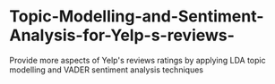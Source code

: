 # Topic-Modelling-and-Sentiment-Analysis-for-Yelp-s-reviews-
Provide more aspects of Yelp's reviews ratings by applying LDA topic modelling and VADER sentiment analysis techniques
